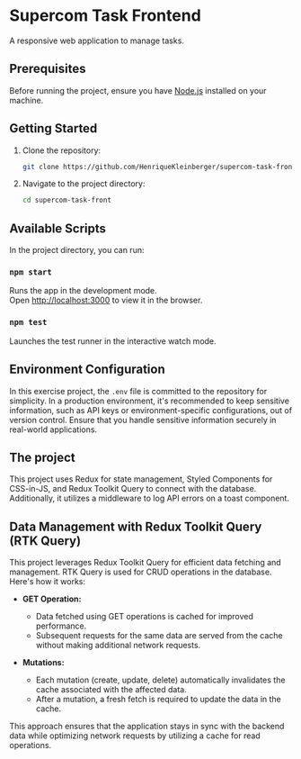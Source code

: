 # Supercom Task Frontend

A responsive web application to manage tasks.

## Prerequisites

Before running the project, ensure you have [Node.js](https://nodejs.org/) installed on your machine.

## Getting Started

1. Clone the repository:

   ```bash
   git clone https://github.com/HenriqueKleinberger/supercom-task-front.git
   ```

2. Navigate to the project directory:

   ```bash
   cd supercom-task-front
   ```

## Available Scripts

In the project directory, you can run:

### `npm start`

Runs the app in the development mode.\
Open [http://localhost:3000](http://localhost:3000) to view it in the browser.

### `npm test`

Launches the test runner in the interactive watch mode.

## Environment Configuration

In this exercise project, the `.env` file is committed to the repository for simplicity. In a production environment, it's recommended to keep sensitive information, such as API keys or environment-specific configurations, out of version control. Ensure that you handle sensitive information securely in real-world applications.

## The project

This project uses Redux for state management, Styled Components for CSS-in-JS, and Redux Toolkit Query to connect with the database. Additionally, it utilizes a middleware to log API errors on a toast component.

## Data Management with Redux Toolkit Query (RTK Query)

This project leverages Redux Toolkit Query for efficient data fetching and management. RTK Query is used for CRUD operations in the database. Here's how it works:

- **GET Operation:**

  - Data fetched using GET operations is cached for improved performance.
  - Subsequent requests for the same data are served from the cache without making additional network requests.

- **Mutations:**
  - Each mutation (create, update, delete) automatically invalidates the cache associated with the affected data.
  - After a mutation, a fresh fetch is required to update the data in the cache.

This approach ensures that the application stays in sync with the backend data while optimizing network requests by utilizing a cache for read operations.
